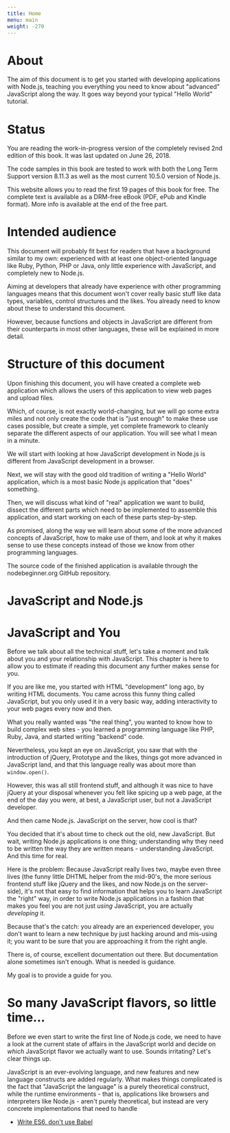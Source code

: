 ```yaml
---
title: Home
menu: main
weight: -270
---
```


# About

The aim of this document is to get you started with developing applications with Node.js, teaching you everything you need to know about "advanced" JavaScript along the way. It goes way beyond your typical "Hello World" tutorial.


# Status

You are reading the work-in-progress version of the completely revised 2nd edition of this book. It was last updated on June 26, 2018.

The code samples in this book are tested to work with both the Long Term Support version 8.11.3 as well as the most current 10.5.0 version of Node.js.

This website allows you to read the first 19 pages of this book for free. The complete text is available as a DRM-free eBook (PDF, ePub and Kindle format). More info is available at the end of the free part.


# Intended audience
 
This document will probably fit best for readers that have a background similar to my own: experienced with at least one object-oriented language like Ruby, Python, PHP or Java, only little experience with JavaScript, and completely new to Node.js.
 
Aiming at developers that already have experience with other programming languages means that this document won't cover really basic stuff like data types, variables, control structures and the likes. You already need to know about these to understand this document.
 
However, because functions and objects in JavaScript are different from their counterparts in most other languages, these will be explained in more detail.


# Structure of this document

Upon finishing this document, you will have created a complete web application which allows the users of this application to view web pages and upload files.

Which, of course, is not exactly world-changing, but we will go some extra miles and not only create the code that is "just enough" to make these use cases possible, but create a simple, yet complete framework to cleanly separate the different aspects of our application. You will see what I mean in a minute.

We will start with looking at how JavaScript development in Node.js is different from JavaScript development in a browser.

Next, we will stay with the good old tradition of writing a "Hello World" application, which is a most basic Node.js application that "does" something.

Then, we will discuss what kind of "real" application we want to build, dissect the different parts which need to be implemented to assemble this application, and start working on each of these parts step-by-step.

As promised, along the way we will learn about some of the more advanced concepts of JavaScript, how to make use of them, and look at why it makes sense to use these concepts instead of those we know from other programming languages.

The source code of the finished application is available through the nodebeginner.org GitHub repository.


# JavaScript and Node.js

# JavaScript and You

Before we talk about all the technical stuff, let's take a moment and talk about you and your relationship with JavaScript. This chapter is here to allow you to estimate if reading this document any further makes sense for you.

If you are like me, you started with HTML "development" long ago, by writing HTML documents. You came across this funny thing called JavaScript, but you only used it in a very basic way, adding interactivity to your web pages every now and then.

What you really wanted was "the real thing", you wanted to know how to build complex web sites - you learned a programming language like PHP, Ruby, Java, and started writing "backend" code.

Nevertheless, you kept an eye on JavaScript, you saw that with the introduction of jQuery, Prototype and the likes, things got more advanced in JavaScript land, and that this language really was about more than `window.open()`.

However, this was all still frontend stuff, and although it was nice to have jQuery at your disposal whenever you felt like spicing up a web page, at the end of the day you were, at best, a JavaScript user, but not a JavaScript developer.

And then came Node.js. JavaScript on the server, how cool is that?

You decided that it's about time to check out the old, new JavaScript. But wait, writing Node.js applications is one thing; understanding why they need to be written the way they are written means - understanding JavaScript. And this time for real.

Here is the problem: Because JavaScript really lives two, maybe even three lives (the funny little DHTML helper from the mid-90's, the more serious frontend stuff like jQuery and the likes, and now Node.js on the server-side), it's not that easy to find information that helps you to learn JavaScript the "right" way, in order to write Node.js applications in a fashion that makes you feel you are not just *using* JavaScript, you are actually *developing* it.

Because that's the catch: you already are an experienced developer, you don't want to learn a new technique by just hacking around and mis-using it; you want to be sure that you are approaching it from the right angle.

There is, of course, excellent documentation out there. But documentation alone sometimes isn't enough. What is needed is guidance.

My goal is to provide a guide for you.


# So many JavaScript flavors, so little time...

Before we even start to write the first line of Node.js code, we need to have a look at the current state of affairs in the JavaScript world and decide on *which* JavaScript flavor we actually want to use. Sounds irritating? Let's clear things up.

JavaScript is an ever-evolving language, and new features and new language constructs are added regularly. What makes things complicated is the fact that "JavaScript the language" is a purely theoretical construct, while the runtime environments - that is, applications like browsers and interpreters like Node.js - aren't purely theoretical, but instead are very concrete implementations that need to handle 


- [Write ES6, don't use Babel](http://vancelucas.com/blog/dont-transpile-javascript-for-node-js/)
